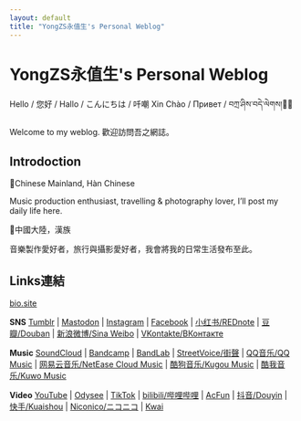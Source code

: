 ```yaml
---
layout: default
title: "YongZS永值生's Personal Weblog"
---
```


# YongZS永值生's Personal Weblog
Hello / 您好 / Hallo / こんにちは / 吀嘲 Xin Chào / Привет / བཀྲ་ཤིས་བདེ་ལེགས།👋🏼

Welcome to my weblog.
歡迎訪問吾之網誌。


## Introdoction

📍Chinese Mainland, Hàn Chinese

Music production enthusiast, travelling & photography lover, I’ll post my daily life here.

📍中國大陸，漢族

音樂製作愛好者，旅行與攝影愛好者，我會將我的日常生活發布至此。

## Links連結
[bio.site](https://bio.site/yongzs1218)

**SNS**
[Tumblr](https://yongzs1218.tumblr.con) |
[Mastodon](https://mastodon.ktachibana.party/@yongzs1218) |
[Instagram](https://www.instagram.com/yongzs1218) |
[Facebook](https://www.facebook.com/yongzs1218) |
[小红书/REDnote](https://www.xiaohongshu.com/user/profile/63d4cc150000000026006370) |
[豆瓣/Douban](https://www.douban.com/people/YongZS1218/?_i=9475653ibAOHuR,9523077ibAOHuR) |
[新浪微博/Sina Weibo](https://weibo.com/u/7451755760) |
[VKontakte/ВКонтакте](https://vk.com/yongzs1218)

**Music**
[SoundCloud](https://soundcloud.com/yongzs1218) |
[Bandcamp](https://yongzs1218.bandcamp.com/) |
[BandLab](https://www.bandlab.com/yongzs1218) |
[StreetVoice/街聲](https://streetvoice.com/YongZS1218/) |
[QQ音乐/QQ Music](https://y.qq.com/n/ryqq/singer/004TlJLl0fnqwh) |
[网易云音乐/NetEase Cloud Music](https://music.163.com/#/artist?id=50000746) |
[酷狗音乐/Kugou Music](https://www.kugou.com/singer/info/6JJVAKDE99F64E/) |
[酷我音乐/Kuwo Music](https://kuwo.cn/singer_detail/8241275)

**Video**
[YouTube](https://www.youtube.com/@yongzs1218) |
[Odysee](https://odysee.com/@yongzs1218) |
[TikTok](https://www.tiktok.com/@yongzs1218) |
[bilibili/哔哩哔哩](https://space.bilibili.com/618957997) |
[AcFun](https://www.acfun.cn/u/51064405) |
[抖音/Douyin](https://www.douyin.com/user/MS4wLjABAAAA6XGuIBDNrQ3rRy7KAczB8CFrBn2CLEFbaUPE5x4k7So) |
[快手/Kuaishou](https://www.kuaishou.com/profile/3xw8cp8hu54y85s) |
[Niconico/ニコニコ](https://www.nicovideo.jp/user/131152965) |
[Kwai](https://m.kwai.com/old/user/@yongzs1218)
